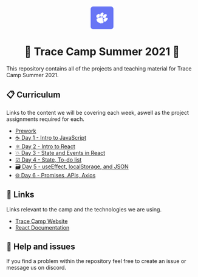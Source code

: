 <p align="center">
  <br />
  <a href="https://tracecamp.com">
    <img alt="Tracecamp" src="./logo.svg" width="60" />
  </a>
</p>
<h1 align="center">
 🌴 Trace Camp Summer 2021 🥥
</h1>

This repository contains all of the projects and teaching material for Trace Camp Summer 2021.

## 📋 Curriculum

Links to the content we will be covering each week, aswell as the project assignments required for each.

- [Prework](./curriculum/day-0-prework)
- [☕ Day 1 - Intro to JavaScript](./curriculum/day-1)
- [⚛ Day 2 - Intro to React](./curriculum/day-2)
- [💥 Day 3 - State and Events in React](./curriculum/day-3)
- [☑ Day 4 - State, To-do list](./curriculum/day-4)
- [🗃 Day 5 - useEffect, localStorage, and JSON](./curriculum/day-5)
- [🌐 Day 6 - Promises, APIs, Axios](./curriculum/day-6)

## 🔗 Links

Links relevant to the camp and the technologies we are using.

- [Trace Camp Website](https://tracecamp.com/)
- [React Documentation](https://reactjs.org/docs/introducing-jsx.html)

## 🧯 Help and issues

If you find a problem within the repository feel free to create an issue or message us on discord.
